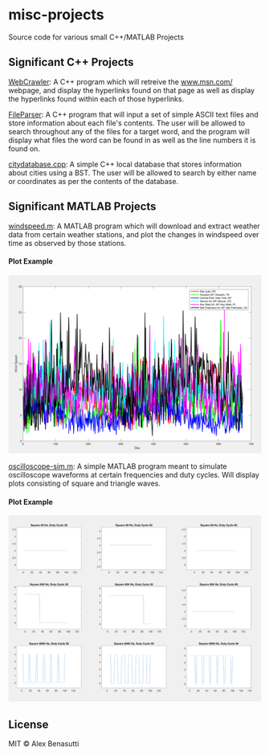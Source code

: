 # misc-projects
Source code for various small C++/MATLAB Projects

## Significant C++ Projects

[WebCrawler](/C++/WebCrawler): A C++ program which will retreive the www.msn.com/ webpage, and display the hyperlinks found on that page as well as display the hyperlinks found within each of those hyperlinks.

[FileParser](/C++/FileParser): A C++ program that will input a set of simple ASCII text files and store information about each file's contents. The user will be allowed to search throughout any of the files for a target word, and the program will display what files the word can be found in as well as the line numbers it is found on.

[citydatabase.cpp](/C++/citydatabase.cpp): A simple C++ local database that stores information about cities using a BST. The user will be allowed to search by either name or coordinates as per the contents of the database.

## Significant MATLAB Projects

[windspeed.m](/MATLAB/windspeed.m): A MATLAB program which will download and extract weather data from certain weather stations, and plot the changes in windspeed over time as observed by those stations.

#### Plot Example
![Example Figure1](/MATLAB/windspeed_plot.png)

[oscilloscope-sim.m](/MATLAB/oscilloscope-sim.m): A simple MATLAB program meant to simulate oscilloscope waveforms at certain frequencies and duty cycles. Will display plots consisting of square and triangle waves.

#### Plot Example
![Example Figure2](/MATLAB/oscilloscope_plot.png)

## License

MIT © Alex Benasutti
